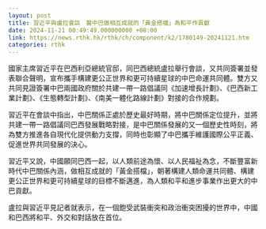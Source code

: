 ```yaml
---
layout: post
title: 習近平與盧拉會談　冀中巴做相互成就的「黃金搭檔」為和平作貢獻
date: 2024-11-21 00:49:49.000000000 +08:00
link: https://news.rthk.hk/rthk/ch/component/k2/1780149-20241121.htm
categories: rthk
---
```


國家主席習近平在巴西利亞總統官邸，同巴西總統盧拉舉行會談，又共同簽署並發表聯合聲明，宣布攜手構建更公正世界和更可持續星球的中巴命運共同體。雙方又共同見證簽署中巴兩國政府關於共建一帶一路倡議同《加速增長計劃》、《巴西新工業計劃》、《生態轉型計劃》、《南美一體化路線計劃》對接的合作規劃。

習近平在會談中指出，中巴關係正處於歷史最好時期，將中巴關係定位提升，並將共建一帶一路倡議同巴西發展戰略對接，是中巴關係發展的又一個歷史性時刻，將為雙方推進各自現代化提供動力支撐，同時也彰顯了中巴攜手維護國際公平正義、促進世界共同發展的決心。

習近平又說，中國願同巴西一起，以人類前途為懷、以人民福祉為念，不斷豐富新時代中巴關係內涵，做相互成就的「黃金搭檔」，朝著構建人類命運共同體、構建更公正世界和更可持續星球的目標不斷邁進，為人類和平和進步事業作出更大的中巴貢獻。

盧拉與習近平見記者就表示，在一個飽受武裝衝突和政治衝突困擾的世界中，中國和巴西將和平、外交和對話放在首位。
